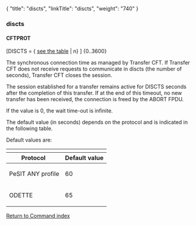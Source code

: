 {
    "title": "discts",
    "linkTitle": "discts",
    "weight": "740"
}<span id="discts"></span>

### discts

#### CFTPROT

\[DISCTS =
{ <u>see the table</u> | n} \] {0..3600}  

The synchronous connection time as managed by <span class="mc-variable axway_variables.Component_Short_Name variable">Transfer CFT</span>. If <span class="mc-variable axway_variables.Component_Short_Name variable">Transfer CFT</span> does not receive requests to communicate in discts (the number of seconds), <span class="mc-variable axway_variables.Component_Short_Name variable">Transfer CFT</span> closes the session.

The session established for a transfer remains active for DISCTS seconds
after the completion of this transfer. If at the end of this timeout,
no new transfer has been received, the connection is freed by the ABORT
FPDU.

If the value is 0, the wait time-out is infinite.

The default value (in seconds) depends on the protocol and is indicated
in the following table.

Default values are:

<table>
   <th>
      <tr>
<th>Protocol          </th>
<th>Default value         </th>
      </tr>
   </thead>
   <tbody>
      <tr>
         <td><p>PeSIT ANY profile</p>         </td>
         <td><p>60</p>         </td>
      </tr>
      <tr>
         <td><p>ODETTE </p>         </td>
         <td><p>65 </p>         </td>
      </tr>
   </tbody>
</table>

[Return to Command index](../../)
